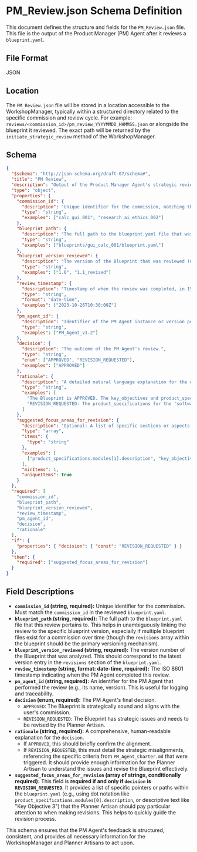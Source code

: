 # PM_Review.json Schema Definition

This document defines the structure and fields for the `PM_Review.json` file. This file is the output of the Product Manager (PM) Agent after it reviews a `blueprint.yaml`.

## File Format

JSON

## Location

The `PM_Review.json` file will be stored in a location accessible to the WorkshopManager, typically within a structured directory related to the specific commission and review cycle. For example: `reviews/<commission_id>/pm_review_YYYYMMDD_HHMMSS.json` or alongside the blueprint it reviewed. The exact path will be returned by the `initiate_strategic_review` method of the WorkshopManager.

## Schema

```json
{
  "$schema": "http://json-schema.org/draft-07/schema#",
  "title": "PM Review",
  "description": "Output of the Product Manager Agent's strategic review of a Blueprint.",
  "type": "object",
  "properties": {
    "commission_id": {
      "description": "Unique identifier for the commission, matching the one in blueprint.yaml.",
      "type": "string",
      "examples": ["calc_gui_001", "research_ai_ethics_002"]
    },
    "blueprint_path": {
      "description": "The full path to the blueprint.yaml file that was reviewed.",
      "type": "string",
      "examples": ["blueprints/gui_calc_001/blueprint.yaml"]
    },
    "blueprint_version_reviewed": {
      "description": "The version of the Blueprint that was reviewed (e.g., from the 'revisions' section of the Blueprint).",
      "type": "string",
      "examples": ["1.0", "1.1_revised"]
    },
    "review_timestamp": {
      "description": "Timestamp of when the review was completed, in ISO 8601 format.",
      "type": "string",
      "format": "date-time",
      "examples": ["2023-10-26T10:30:00Z"]
    },
    "pm_agent_id": {
      "description": "Identifier of the PM Agent instance or version performing the review.",
      "type": "string",
      "examples": ["PM_Agent_v1.2"]
    },
    "decision": {
      "description": "The outcome of the PM Agent's review.",
      "type": "string",
      "enum": ["APPROVED", "REVISION_REQUESTED"],
      "examples": ["APPROVED"]
    },
    "rationale": {
      "description": "A detailed natural language explanation for the decision. If REVISION_REQUESTED, this must clearly state the issues found and reference the specific decision criteria from the PM_Agent_Charter.md that were triggered.",
      "type": "string",
      "examples": [
        "The Blueprint is APPROVED. The key_objectives and product_specifications align well with the project_summary, presenting a clear and strategically sound plan for an MVP.",
        "REVISION_REQUESTED: The product_specifications for the 'software_mvp' detail features beyond a minimal viable scope (Criterion: 'Over-engineered for an MVP'). Specifically, module 'reporting_suite' and its components seem premature for an initial version based on the project_summary. Recommend deferring this module to a later iteration."
      ]
    },
    "suggested_focus_areas_for_revision": {
      "description": "Optional: A list of specific sections or aspects of the Blueprint that the Planner Artisan should focus on during revision. This is only present if decision is REVISION_REQUESTED.",
      "type": "array",
      "items": {
        "type": "string"
      },
      "examples": [
        ["product_specifications.modules[1].description", "key_objectives[2]"]
      ],
      "minItems": 1,
      "uniqueItems": true
    }
  },
  "required": [
    "commission_id",
    "blueprint_path",
    "blueprint_version_reviewed",
    "review_timestamp",
    "pm_agent_id",
    "decision",
    "rationale"
  ],
  "if": {
    "properties": { "decision": { "const": "REVISION_REQUESTED" } }
  },
  "then": {
    "required": ["suggested_focus_areas_for_revision"]
  }
}
```

## Field Descriptions

*   **`commission_id` (string, required):**
    Unique identifier for the commission. Must match the `commission_id` in the reviewed `blueprint.yaml`.
*   **`blueprint_path` (string, required):**
    The full path to the `blueprint.yaml` file that this review pertains to. This helps in unambiguously linking the review to the specific blueprint version, especially if multiple blueprint files exist for a commission over time (though the `revisions` array within the blueprint should be the primary versioning mechanism).
*   **`blueprint_version_reviewed` (string, required):**
    The version number of the Blueprint that was analyzed. This should correspond to the latest version entry in the `revisions` section of the `blueprint.yaml`.
*   **`review_timestamp` (string, format: date-time, required):**
    The ISO 8601 timestamp indicating when the PM Agent completed this review.
*   **`pm_agent_id` (string, required):**
    An identifier for the PM Agent that performed the review (e.g., its name, version). This is useful for logging and traceability.
*   **`decision` (enum, required):**
    The PM Agent's final decision.
    *   `APPROVED`: The Blueprint is strategically sound and aligns with the user's commission.
    *   `REVISION_REQUESTED`: The Blueprint has strategic issues and needs to be revised by the Planner Artisan.
*   **`rationale` (string, required):**
    A comprehensive, human-readable explanation for the `decision`.
    *   If `APPROVED`, this should briefly confirm the alignment.
    *   If `REVISION_REQUESTED`, this must detail the strategic misalignments, referencing the specific criteria from `PM_Agent_Charter.md` that were triggered. It should provide enough information for the Planner Artisan to understand the issues and revise the Blueprint effectively.
*   **`suggested_focus_areas_for_revision` (array of strings, conditionally required):**
    This field is **required if and only if `decision` is `REVISION_REQUESTED`**.
    It provides a list of specific pointers or paths within the `blueprint.yaml` (e.g., using dot notation like `product_specifications.modules[0].description`, or descriptive text like "Key Objective 3") that the Planner Artisan should pay particular attention to when making revisions. This helps to quickly guide the revision process.

This schema ensures that the PM Agent's feedback is structured, consistent, and provides all necessary information for the WorkshopManager and Planner Artisans to act upon.

